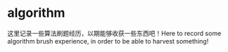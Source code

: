# algorithm
这里记录一些算法刷题经历，以期能够收获一些东西吧！Here to record some algorithm brush experience, in order to be able to harvest something!
